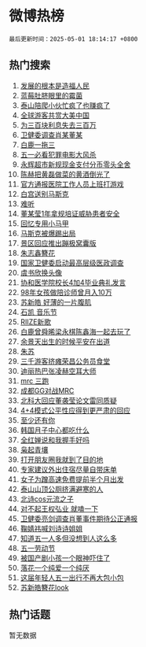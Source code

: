 # 微博热榜

`最后更新时间：2025-05-01 18:14:17 +0800`

## 热门搜索

1. [发展的根本是造福人民](https://m.weibo.cn/search?containerid=100103type%3D1%26t%3D10%26q%3D%23%E5%8F%91%E5%B1%95%E7%9A%84%E6%A0%B9%E6%9C%AC%E6%98%AF%E9%80%A0%E7%A6%8F%E4%BA%BA%E6%B0%91%23&stream_entry_id=51&isnewpage=1&extparam=seat%3D1%26cate%3D10103%26pos%3D0%26q%3D%2523%25E5%258F%2591%25E5%25B1%2595%25E7%259A%2584%25E6%25A0%25B9%25E6%259C%25AC%25E6%2598%25AF%25E9%2580%25A0%25E7%25A6%258F%25E4%25BA%25BA%25E6%25B0%2591%2523%26dgr%3D0%26stream_entry_id%3D51%26c_type%3D51%26filter_type%3Drealtimehot%26display_time%3D1746094455%26pre_seqid%3D17460944558190951096159)
1. [蓝莓肚脐眼里的霉菌](https://m.weibo.cn/search?containerid=100103type%3D1%26t%3D10%26q%3D%E8%93%9D%E8%8E%93%E8%82%9A%E8%84%90%E7%9C%BC%E9%87%8C%E7%9A%84%E9%9C%89%E8%8F%8C&stream_entry_id=31&isnewpage=1&extparam=seat%3D1%26flag%3D2%26filter_type%3Drealtimehot%26realpos%3D1%26c_type%3D31%26cate%3D5001%26lcate%3D5001%26q%3D%25E8%2593%259D%25E8%258E%2593%25E8%2582%259A%25E8%2584%2590%25E7%259C%25BC%25E9%2587%258C%25E7%259A%2584%25E9%259C%2589%25E8%258F%258C%26dgr%3D0%26stream_entry_id%3D31%26pos%3D0%26band_rank%3D1%26display_time%3D1746094455%26pre_seqid%3D17460944558190951096159)
1. [泰山陪爬小伙忙疯了也赚疯了](https://m.weibo.cn/search?containerid=100103type%3D1%26t%3D10%26q%3D%23%E6%B3%B0%E5%B1%B1%E9%99%AA%E7%88%AC%E5%B0%8F%E4%BC%99%E5%BF%99%E7%96%AF%E4%BA%86%E4%B9%9F%E8%B5%9A%E7%96%AF%E4%BA%86%23&stream_entry_id=31&isnewpage=1&extparam=seat%3D1%26flag%3D0%26filter_type%3Drealtimehot%26realpos%3D2%26c_type%3D31%26cate%3D5001%26lcate%3D5001%26q%3D%2523%25E6%25B3%25B0%25E5%25B1%25B1%25E9%2599%25AA%25E7%2588%25AC%25E5%25B0%258F%25E4%25BC%2599%25E5%25BF%2599%25E7%2596%25AF%25E4%25BA%2586%25E4%25B9%259F%25E8%25B5%259A%25E7%2596%25AF%25E4%25BA%2586%2523%26dgr%3D0%26stream_entry_id%3D31%26pos%3D1%26band_rank%3D2%26display_time%3D1746094455%26pre_seqid%3D17460944558190951096159)
1. [全球游客共赏大美中国](https://m.weibo.cn/search?containerid=100103type%3D1%26t%3D10%26q%3D%23%E5%85%A8%E7%90%83%E6%B8%B8%E5%AE%A2%E5%85%B1%E8%B5%8F%E5%A4%A7%E7%BE%8E%E4%B8%AD%E5%9B%BD%23&stream_entry_id=31&isnewpage=1&extparam=seat%3D1%26flag%3D0%26filter_type%3Drealtimehot%26realpos%3D3%26c_type%3D31%26cate%3D5001%26lcate%3D5001%26q%3D%2523%25E5%2585%25A8%25E7%2590%2583%25E6%25B8%25B8%25E5%25AE%25A2%25E5%2585%25B1%25E8%25B5%258F%25E5%25A4%25A7%25E7%25BE%258E%25E4%25B8%25AD%25E5%259B%25BD%2523%26dgr%3D0%26stream_entry_id%3D31%26pos%3D2%26band_rank%3D3%26display_time%3D1746094455%26pre_seqid%3D17460944558190951096159)
1. [为三百块利息失去三百万](https://m.weibo.cn/search?containerid=100103type%3D1%26t%3D10%26q%3D%E4%B8%BA%E4%B8%89%E7%99%BE%E5%9D%97%E5%88%A9%E6%81%AF%E5%A4%B1%E5%8E%BB%E4%B8%89%E7%99%BE%E4%B8%87&stream_entry_id=31&isnewpage=1&extparam=seat%3D1%26flag%3D1%26filter_type%3Drealtimehot%26realpos%3D4%26c_type%3D31%26cate%3D5001%26lcate%3D5001%26q%3D%25E4%25B8%25BA%25E4%25B8%2589%25E7%2599%25BE%25E5%259D%2597%25E5%2588%25A9%25E6%2581%25AF%25E5%25A4%25B1%25E5%258E%25BB%25E4%25B8%2589%25E7%2599%25BE%25E4%25B8%2587%26dgr%3D0%26stream_entry_id%3D31%26pos%3D3%26band_rank%3D4%26display_time%3D1746094455%26pre_seqid%3D17460944558190951096159)
1. [卫健委调查肖某董某](https://m.weibo.cn/search?containerid=100103type%3D1%26t%3D10%26q%3D%23%E5%8D%AB%E5%81%A5%E5%A7%94%E8%B0%83%E6%9F%A5%E8%82%96%E6%9F%90%E8%91%A3%E6%9F%90%23&stream_entry_id=31&isnewpage=1&extparam=seat%3D1%26flag%3D16%26filter_type%3Drealtimehot%26realpos%3D5%26c_type%3D31%26cate%3D5001%26lcate%3D5001%26q%3D%2523%25E5%258D%25AB%25E5%2581%25A5%25E5%25A7%2594%25E8%25B0%2583%25E6%259F%25A5%25E8%2582%2596%25E6%259F%2590%25E8%2591%25A3%25E6%259F%2590%2523%26dgr%3D0%26stream_entry_id%3D31%26pos%3D4%26band_rank%3D5%26display_time%3D1746094455%26pre_seqid%3D17460944558190951096159)
1. [白鹿一拖三](https://m.weibo.cn/search?containerid=100103type%3D1%26t%3D10%26q%3D%23%E7%99%BD%E9%B9%BF%E4%B8%80%E6%8B%96%E4%B8%89%23&stream_entry_id=31&isnewpage=1&extparam=seat%3D1%26flag%3D0%26filter_type%3Drealtimehot%26realpos%3D6%26c_type%3D31%26cate%3D5001%26lcate%3D5001%26q%3D%2523%25E7%2599%25BD%25E9%25B9%25BF%25E4%25B8%2580%25E6%258B%2596%25E4%25B8%2589%2523%26dgr%3D0%26stream_entry_id%3D31%26pos%3D5%26band_rank%3D6%26display_time%3D1746094455%26pre_seqid%3D17460944558190951096159)
1. [五一必看犯罪电影大风杀](https://m.weibo.cn/search?containerid=100103type%3D1%26t%3D10%26q%3D%23%E4%BA%94%E4%B8%80%E5%BF%85%E7%9C%8B%E7%8A%AF%E7%BD%AA%E7%94%B5%E5%BD%B1%E5%A4%A7%E9%A3%8E%E6%9D%80%23&stream_entry_id=31&isnewpage=1&extparam=seat%3D1%26filter_type%3Drealtimehot%26band_rank%3D7%26pos%3D6%26topic_ad%3D1%26is_ad_pos%3D1%26cate%3D5001%26lcate%3D5001%26q%3D%2523%25E4%25BA%2594%25E4%25B8%2580%25E5%25BF%2585%25E7%259C%258B%25E7%258A%25AF%25E7%25BD%25AA%25E7%2594%25B5%25E5%25BD%25B1%25E5%25A4%25A7%25E9%25A3%258E%25E6%259D%2580%2523%26dgr%3D0%26stream_entry_id%3D31%26adid%3D284519%26c_type%3D31%26display_time%3D1746094455%26pre_seqid%3D17460944558190951096159)
1. [永辉超市新规现金支付分币零头全舍](https://m.weibo.cn/search?containerid=100103type%3D1%26t%3D10%26q%3D%23%E6%B0%B8%E8%BE%89%E8%B6%85%E5%B8%82%E6%96%B0%E8%A7%84%E7%8E%B0%E9%87%91%E6%94%AF%E4%BB%98%E5%88%86%E5%B8%81%E9%9B%B6%E5%A4%B4%E5%85%A8%E8%88%8D%23&stream_entry_id=31&isnewpage=1&extparam=seat%3D1%26flag%3D0%26filter_type%3Drealtimehot%26realpos%3D7%26c_type%3D31%26cate%3D5001%26lcate%3D5001%26q%3D%2523%25E6%25B0%25B8%25E8%25BE%2589%25E8%25B6%2585%25E5%25B8%2582%25E6%2596%25B0%25E8%25A7%2584%25E7%258E%25B0%25E9%2587%2591%25E6%2594%25AF%25E4%25BB%2598%25E5%2588%2586%25E5%25B8%2581%25E9%259B%25B6%25E5%25A4%25B4%25E5%2585%25A8%25E8%2588%258D%2523%26dgr%3D0%26stream_entry_id%3D31%26pos%3D7%26band_rank%3D7%26display_time%3D1746094455%26pre_seqid%3D17460944558190951096159)
1. [陈赫把黄磊做菜的黄酒倒光了](https://m.weibo.cn/search?containerid=100103type%3D1%26t%3D10%26q%3D%E9%99%88%E8%B5%AB%E6%8A%8A%E9%BB%84%E7%A3%8A%E5%81%9A%E8%8F%9C%E7%9A%84%E9%BB%84%E9%85%92%E5%80%92%E5%85%89%E4%BA%86&stream_entry_id=31&isnewpage=1&extparam=seat%3D1%26flag%3D2%26filter_type%3Drealtimehot%26realpos%3D8%26c_type%3D31%26cate%3D5001%26lcate%3D5001%26q%3D%25E9%2599%2588%25E8%25B5%25AB%25E6%258A%258A%25E9%25BB%2584%25E7%25A3%258A%25E5%2581%259A%25E8%258F%259C%25E7%259A%2584%25E9%25BB%2584%25E9%2585%2592%25E5%2580%2592%25E5%2585%2589%25E4%25BA%2586%26dgr%3D0%26stream_entry_id%3D31%26pos%3D8%26band_rank%3D8%26display_time%3D1746094455%26pre_seqid%3D17460944558190951096159)
1. [官方通报医院工作人员上班打游戏](https://m.weibo.cn/search?containerid=100103type%3D1%26t%3D10%26q%3D%23%E5%AE%98%E6%96%B9%E9%80%9A%E6%8A%A5%E5%8C%BB%E9%99%A2%E5%B7%A5%E4%BD%9C%E4%BA%BA%E5%91%98%E4%B8%8A%E7%8F%AD%E6%89%93%E6%B8%B8%E6%88%8F%23&stream_entry_id=31&isnewpage=1&extparam=seat%3D1%26flag%3D1%26filter_type%3Drealtimehot%26realpos%3D9%26c_type%3D31%26cate%3D5001%26lcate%3D5001%26q%3D%2523%25E5%25AE%2598%25E6%2596%25B9%25E9%2580%259A%25E6%258A%25A5%25E5%258C%25BB%25E9%2599%25A2%25E5%25B7%25A5%25E4%25BD%259C%25E4%25BA%25BA%25E5%2591%2598%25E4%25B8%258A%25E7%258F%25AD%25E6%2589%2593%25E6%25B8%25B8%25E6%2588%258F%2523%26dgr%3D0%26stream_entry_id%3D31%26pos%3D9%26band_rank%3D9%26display_time%3D1746094455%26pre_seqid%3D17460944558190951096159)
1. [白宫送别马斯克](https://m.weibo.cn/search?containerid=100103type%3D1%26t%3D10%26q%3D%23%E7%99%BD%E5%AE%AB%E9%80%81%E5%88%AB%E9%A9%AC%E6%96%AF%E5%85%8B%23&stream_entry_id=31&isnewpage=1&extparam=seat%3D1%26flag%3D1%26filter_type%3Drealtimehot%26realpos%3D10%26c_type%3D31%26cate%3D5001%26lcate%3D5001%26q%3D%2523%25E7%2599%25BD%25E5%25AE%25AB%25E9%2580%2581%25E5%2588%25AB%25E9%25A9%25AC%25E6%2596%25AF%25E5%2585%258B%2523%26dgr%3D0%26stream_entry_id%3D31%26pos%3D10%26band_rank%3D10%26display_time%3D1746094455%26pre_seqid%3D17460944558190951096159)
1. [难听](https://m.weibo.cn/search?containerid=100103type%3D1%26t%3D10%26q%3D%E9%9A%BE%E5%90%AC&stream_entry_id=31&isnewpage=1&extparam=seat%3D1%26flag%3D2%26filter_type%3Drealtimehot%26realpos%3D11%26c_type%3D31%26cate%3D5001%26lcate%3D5001%26q%3D%25E9%259A%25BE%25E5%2590%25AC%26dgr%3D0%26stream_entry_id%3D31%26pos%3D11%26band_rank%3D11%26display_time%3D1746094455%26pre_seqid%3D17460944558190951096159)
1. [董某莹1年拿规培证威胁患者安全](https://m.weibo.cn/search?containerid=100103type%3D1%26t%3D10%26q%3D%23%E8%91%A3%E6%9F%90%E8%8E%B91%E5%B9%B4%E6%8B%BF%E8%A7%84%E5%9F%B9%E8%AF%81%E5%A8%81%E8%83%81%E6%82%A3%E8%80%85%E5%AE%89%E5%85%A8%23&stream_entry_id=31&isnewpage=1&extparam=seat%3D1%26flag%3D1%26filter_type%3Drealtimehot%26realpos%3D12%26c_type%3D31%26cate%3D5001%26lcate%3D5001%26q%3D%2523%25E8%2591%25A3%25E6%259F%2590%25E8%258E%25B91%25E5%25B9%25B4%25E6%258B%25BF%25E8%25A7%2584%25E5%259F%25B9%25E8%25AF%2581%25E5%25A8%2581%25E8%2583%2581%25E6%2582%25A3%25E8%2580%2585%25E5%25AE%2589%25E5%2585%25A8%2523%26dgr%3D0%26stream_entry_id%3D31%26pos%3D12%26band_rank%3D12%26display_time%3D1746094455%26pre_seqid%3D17460944558190951096159)
1. [回忆专用小马甲](https://m.weibo.cn/search?containerid=100103type%3D1%26t%3D10%26q%3D%E5%9B%9E%E5%BF%86%E4%B8%93%E7%94%A8%E5%B0%8F%E9%A9%AC%E7%94%B2&stream_entry_id=31&isnewpage=1&extparam=seat%3D1%26flag%3D1%26filter_type%3Drealtimehot%26realpos%3D13%26c_type%3D31%26cate%3D5001%26lcate%3D5001%26q%3D%25E5%259B%259E%25E5%25BF%2586%25E4%25B8%2593%25E7%2594%25A8%25E5%25B0%258F%25E9%25A9%25AC%25E7%2594%25B2%26dgr%3D0%26stream_entry_id%3D31%26pos%3D13%26band_rank%3D13%26display_time%3D1746094455%26pre_seqid%3D17460944558190951096159)
1. [马斯克被爆踢出局](https://m.weibo.cn/search?containerid=100103type%3D1%26t%3D10%26q%3D%23%E9%A9%AC%E6%96%AF%E5%85%8B%E8%A2%AB%E7%88%86%E8%B8%A2%E5%87%BA%E5%B1%80%23&stream_entry_id=31&isnewpage=1&extparam=seat%3D1%26flag%3D1%26filter_type%3Drealtimehot%26realpos%3D14%26c_type%3D31%26cate%3D5001%26lcate%3D5001%26q%3D%2523%25E9%25A9%25AC%25E6%2596%25AF%25E5%2585%258B%25E8%25A2%25AB%25E7%2588%2586%25E8%25B8%25A2%25E5%2587%25BA%25E5%25B1%2580%2523%26dgr%3D0%26stream_entry_id%3D31%26pos%3D14%26band_rank%3D14%26display_time%3D1746094455%26pre_seqid%3D17460944558190951096159)
1. [景区回应推出蹦极窝囊版](https://m.weibo.cn/search?containerid=100103type%3D1%26t%3D10%26q%3D%23%E6%99%AF%E5%8C%BA%E5%9B%9E%E5%BA%94%E6%8E%A8%E5%87%BA%E8%B9%A6%E6%9E%81%E7%AA%9D%E5%9B%8A%E7%89%88%23&stream_entry_id=31&isnewpage=1&extparam=seat%3D1%26flag%3D1%26filter_type%3Drealtimehot%26realpos%3D15%26c_type%3D31%26cate%3D5001%26lcate%3D5001%26q%3D%2523%25E6%2599%25AF%25E5%258C%25BA%25E5%259B%259E%25E5%25BA%2594%25E6%258E%25A8%25E5%2587%25BA%25E8%25B9%25A6%25E6%259E%2581%25E7%25AA%259D%25E5%259B%258A%25E7%2589%2588%2523%26dgr%3D0%26stream_entry_id%3D31%26pos%3D15%26band_rank%3D15%26display_time%3D1746094455%26pre_seqid%3D17460944558190951096159)
1. [朱志鑫簪花](https://m.weibo.cn/search?containerid=100103type%3D1%26t%3D10%26q%3D%E6%9C%B1%E5%BF%97%E9%91%AB%E7%B0%AA%E8%8A%B1&stream_entry_id=31&isnewpage=1&extparam=seat%3D1%26flag%3D2%26filter_type%3Drealtimehot%26realpos%3D16%26c_type%3D31%26cate%3D5001%26lcate%3D5001%26q%3D%25E6%259C%25B1%25E5%25BF%2597%25E9%2591%25AB%25E7%25B0%25AA%25E8%258A%25B1%26dgr%3D0%26stream_entry_id%3D31%26pos%3D16%26band_rank%3D16%26display_time%3D1746094455%26pre_seqid%3D17460944558190951096159)
1. [国家卫健委启动最高层级医政调查](https://m.weibo.cn/search?containerid=100103type%3D1%26t%3D10%26q%3D%23%E5%9B%BD%E5%AE%B6%E5%8D%AB%E5%81%A5%E5%A7%94%E5%90%AF%E5%8A%A8%E6%9C%80%E9%AB%98%E5%B1%82%E7%BA%A7%E5%8C%BB%E6%94%BF%E8%B0%83%E6%9F%A5%23&stream_entry_id=31&isnewpage=1&extparam=seat%3D1%26flag%3D0%26filter_type%3Drealtimehot%26realpos%3D17%26c_type%3D31%26cate%3D5001%26lcate%3D5001%26q%3D%2523%25E5%259B%25BD%25E5%25AE%25B6%25E5%258D%25AB%25E5%2581%25A5%25E5%25A7%2594%25E5%2590%25AF%25E5%258A%25A8%25E6%259C%2580%25E9%25AB%2598%25E5%25B1%2582%25E7%25BA%25A7%25E5%258C%25BB%25E6%2594%25BF%25E8%25B0%2583%25E6%259F%25A5%2523%26dgr%3D0%26stream_entry_id%3D31%26pos%3D17%26band_rank%3D17%26display_time%3D1746094455%26pre_seqid%3D17460944558190951096159)
1. [虞书欣换头像](https://m.weibo.cn/search?containerid=100103type%3D1%26t%3D10%26q%3D%23%E8%99%9E%E4%B9%A6%E6%AC%A3%E6%8D%A2%E5%A4%B4%E5%83%8F%23&stream_entry_id=31&isnewpage=1&extparam=seat%3D1%26flag%3D2%26filter_type%3Drealtimehot%26realpos%3D18%26c_type%3D31%26cate%3D5001%26lcate%3D5001%26q%3D%2523%25E8%2599%259E%25E4%25B9%25A6%25E6%25AC%25A3%25E6%258D%25A2%25E5%25A4%25B4%25E5%2583%258F%2523%26dgr%3D0%26stream_entry_id%3D31%26pos%3D18%26band_rank%3D18%26display_time%3D1746094455%26pre_seqid%3D17460944558190951096159)
1. [协和医学院校长4加4毕业典礼发言](https://m.weibo.cn/search?containerid=100103type%3D1%26t%3D10%26q%3D%23%E5%8D%8F%E5%92%8C%E5%8C%BB%E5%AD%A6%E9%99%A2%E6%A0%A1%E9%95%BF4%E5%8A%A04%E6%AF%95%E4%B8%9A%E5%85%B8%E7%A4%BC%E5%8F%91%E8%A8%80%23&stream_entry_id=31&isnewpage=1&extparam=seat%3D1%26flag%3D2%26filter_type%3Drealtimehot%26realpos%3D19%26c_type%3D31%26cate%3D5001%26lcate%3D5001%26q%3D%2523%25E5%258D%258F%25E5%2592%258C%25E5%258C%25BB%25E5%25AD%25A6%25E9%2599%25A2%25E6%25A0%25A1%25E9%2595%25BF4%25E5%258A%25A04%25E6%25AF%2595%25E4%25B8%259A%25E5%2585%25B8%25E7%25A4%25BC%25E5%258F%2591%25E8%25A8%2580%2523%26dgr%3D0%26stream_entry_id%3D31%26pos%3D19%26band_rank%3D19%26display_time%3D1746094455%26pre_seqid%3D17460944558190951096159)
1. [98年女孩做陪诊师曾月入10万](https://m.weibo.cn/search?containerid=100103type%3D1%26t%3D10%26q%3D%2398%E5%B9%B4%E5%A5%B3%E5%AD%A9%E5%81%9A%E9%99%AA%E8%AF%8A%E5%B8%88%E6%9B%BE%E6%9C%88%E5%85%A510%E4%B8%87%23&stream_entry_id=31&isnewpage=1&extparam=seat%3D1%26flag%3D0%26filter_type%3Drealtimehot%26realpos%3D20%26c_type%3D31%26cate%3D5001%26lcate%3D5001%26q%3D%252398%25E5%25B9%25B4%25E5%25A5%25B3%25E5%25AD%25A9%25E5%2581%259A%25E9%2599%25AA%25E8%25AF%258A%25E5%25B8%2588%25E6%259B%25BE%25E6%259C%2588%25E5%2585%25A510%25E4%25B8%2587%2523%26dgr%3D0%26stream_entry_id%3D31%26pos%3D20%26band_rank%3D20%26display_time%3D1746094455%26pre_seqid%3D17460944558190951096159)
1. [苏新皓 好薄的一片腹肌](https://m.weibo.cn/search?containerid=100103type%3D1%26t%3D10%26q%3D%E8%8B%8F%E6%96%B0%E7%9A%93+%E5%A5%BD%E8%96%84%E7%9A%84%E4%B8%80%E7%89%87%E8%85%B9%E8%82%8C&stream_entry_id=31&isnewpage=1&extparam=seat%3D1%26flag%3D1%26filter_type%3Drealtimehot%26realpos%3D21%26c_type%3D31%26cate%3D5001%26lcate%3D5001%26q%3D%25E8%258B%258F%25E6%2596%25B0%25E7%259A%2593%2520%25E5%25A5%25BD%25E8%2596%2584%25E7%259A%2584%25E4%25B8%2580%25E7%2589%2587%25E8%2585%25B9%25E8%2582%258C%26dgr%3D0%26stream_entry_id%3D31%26pos%3D21%26band_rank%3D21%26display_time%3D1746094455%26pre_seqid%3D17460944558190951096159)
1. [石凯 音乐节](https://m.weibo.cn/search?containerid=100103type%3D1%26t%3D10%26q%3D%E7%9F%B3%E5%87%AF+%E9%9F%B3%E4%B9%90%E8%8A%82&stream_entry_id=31&isnewpage=1&extparam=seat%3D1%26flag%3D1%26filter_type%3Drealtimehot%26realpos%3D22%26c_type%3D31%26cate%3D5001%26lcate%3D5001%26q%3D%25E7%259F%25B3%25E5%2587%25AF%2520%25E9%259F%25B3%25E4%25B9%2590%25E8%258A%2582%26dgr%3D0%26stream_entry_id%3D31%26pos%3D22%26band_rank%3D22%26display_time%3D1746094455%26pre_seqid%3D17460944558190951096159)
1. [RIIZE新歌](https://m.weibo.cn/search?containerid=100103type%3D1%26t%3D10%26q%3DRIIZE%E6%96%B0%E6%AD%8C&stream_entry_id=31&isnewpage=1&extparam=seat%3D1%26flag%3D1%26filter_type%3Drealtimehot%26realpos%3D23%26c_type%3D31%26cate%3D5001%26lcate%3D5001%26q%3DRIIZE%25E6%2596%25B0%25E6%25AD%258C%26dgr%3D0%26stream_entry_id%3D31%26pos%3D23%26band_rank%3D23%26display_time%3D1746094455%26pre_seqid%3D17460944558190951096159)
1. [白鹿曾舜晞梁永棋陈鑫海一起去玩了](https://m.weibo.cn/search?containerid=100103type%3D1%26t%3D10%26q%3D%23%E7%99%BD%E9%B9%BF%E6%9B%BE%E8%88%9C%E6%99%9E%E6%A2%81%E6%B0%B8%E6%A3%8B%E9%99%88%E9%91%AB%E6%B5%B7%E4%B8%80%E8%B5%B7%E5%8E%BB%E7%8E%A9%E4%BA%86%23&stream_entry_id=31&isnewpage=1&extparam=seat%3D1%26flag%3D0%26filter_type%3Drealtimehot%26realpos%3D24%26c_type%3D31%26cate%3D5001%26lcate%3D5001%26q%3D%2523%25E7%2599%25BD%25E9%25B9%25BF%25E6%259B%25BE%25E8%2588%259C%25E6%2599%259E%25E6%25A2%2581%25E6%25B0%25B8%25E6%25A3%258B%25E9%2599%2588%25E9%2591%25AB%25E6%25B5%25B7%25E4%25B8%2580%25E8%25B5%25B7%25E5%258E%25BB%25E7%258E%25A9%25E4%25BA%2586%2523%26dgr%3D0%26stream_entry_id%3D31%26pos%3D24%26band_rank%3D24%26display_time%3D1746094455%26pre_seqid%3D17460944558190951096159)
1. [余景天出生的时候平安在出道](https://m.weibo.cn/search?containerid=100103type%3D1%26t%3D10%26q%3D%E4%BD%99%E6%99%AF%E5%A4%A9%E5%87%BA%E7%94%9F%E7%9A%84%E6%97%B6%E5%80%99%E5%B9%B3%E5%AE%89%E5%9C%A8%E5%87%BA%E9%81%93&stream_entry_id=31&isnewpage=1&extparam=seat%3D1%26flag%3D1%26filter_type%3Drealtimehot%26realpos%3D25%26c_type%3D31%26cate%3D5001%26lcate%3D5001%26q%3D%25E4%25BD%2599%25E6%2599%25AF%25E5%25A4%25A9%25E5%2587%25BA%25E7%2594%259F%25E7%259A%2584%25E6%2597%25B6%25E5%2580%2599%25E5%25B9%25B3%25E5%25AE%2589%25E5%259C%25A8%25E5%2587%25BA%25E9%2581%2593%26dgr%3D0%26stream_entry_id%3D31%26pos%3D25%26band_rank%3D25%26display_time%3D1746094455%26pre_seqid%3D17460944558190951096159)
1. [朱苏](https://m.weibo.cn/search?containerid=100103type%3D1%26t%3D10%26q%3D%E6%9C%B1%E8%8B%8F&stream_entry_id=31&isnewpage=1&extparam=seat%3D1%26flag%3D0%26filter_type%3Drealtimehot%26realpos%3D26%26c_type%3D31%26cate%3D5001%26lcate%3D5001%26q%3D%25E6%259C%25B1%25E8%258B%258F%26dgr%3D0%26stream_entry_id%3D31%26pos%3D26%26band_rank%3D26%26display_time%3D1746094455%26pre_seqid%3D17460944558190951096159)
1. [三千游客挤瘫荣昌公务员食堂](https://m.weibo.cn/search?containerid=100103type%3D1%26t%3D10%26q%3D%23%E4%B8%89%E5%8D%83%E6%B8%B8%E5%AE%A2%E6%8C%A4%E7%98%AB%E8%8D%A3%E6%98%8C%E5%85%AC%E5%8A%A1%E5%91%98%E9%A3%9F%E5%A0%82%23&stream_entry_id=31&isnewpage=1&extparam=seat%3D1%26flag%3D1%26filter_type%3Drealtimehot%26realpos%3D27%26c_type%3D31%26cate%3D5001%26lcate%3D5001%26q%3D%2523%25E4%25B8%2589%25E5%258D%2583%25E6%25B8%25B8%25E5%25AE%25A2%25E6%258C%25A4%25E7%2598%25AB%25E8%258D%25A3%25E6%2598%258C%25E5%2585%25AC%25E5%258A%25A1%25E5%2591%2598%25E9%25A3%259F%25E5%25A0%2582%2523%26dgr%3D0%26stream_entry_id%3D31%26pos%3D27%26band_rank%3D27%26display_time%3D1746094455%26pre_seqid%3D17460944558190951096159)
1. [迪丽热巴张凌赫空耳大师](https://m.weibo.cn/search?containerid=100103type%3D1%26t%3D10%26q%3D%23%E8%BF%AA%E4%B8%BD%E7%83%AD%E5%B7%B4%E5%BC%A0%E5%87%8C%E8%B5%AB%E7%A9%BA%E8%80%B3%E5%A4%A7%E5%B8%88%23&stream_entry_id=31&isnewpage=1&extparam=seat%3D1%26flag%3D1%26filter_type%3Drealtimehot%26realpos%3D28%26c_type%3D31%26cate%3D5001%26lcate%3D5001%26q%3D%2523%25E8%25BF%25AA%25E4%25B8%25BD%25E7%2583%25AD%25E5%25B7%25B4%25E5%25BC%25A0%25E5%2587%258C%25E8%25B5%25AB%25E7%25A9%25BA%25E8%2580%25B3%25E5%25A4%25A7%25E5%25B8%2588%2523%26dgr%3D0%26stream_entry_id%3D31%26pos%3D28%26band_rank%3D28%26display_time%3D1746094455%26pre_seqid%3D17460944558190951096159)
1. [mrc 三跑](https://m.weibo.cn/search?containerid=100103type%3D1%26t%3D10%26q%3Dmrc+%E4%B8%89%E8%B7%91&stream_entry_id=31&isnewpage=1&extparam=seat%3D1%26flag%3D1%26filter_type%3Drealtimehot%26realpos%3D29%26c_type%3D31%26cate%3D5001%26lcate%3D5001%26q%3Dmrc%2520%25E4%25B8%2589%25E8%25B7%2591%26dgr%3D0%26stream_entry_id%3D31%26pos%3D29%26band_rank%3D29%26display_time%3D1746094455%26pre_seqid%3D17460944558190951096159)
1. [成都GG对战MRC](https://m.weibo.cn/search?containerid=100103type%3D1%26t%3D10%26q%3D%23%E6%88%90%E9%83%BDGG%E5%AF%B9%E6%88%98MRC%23&stream_entry_id=31&isnewpage=1&extparam=seat%3D1%26flag%3D1%26filter_type%3Drealtimehot%26realpos%3D30%26c_type%3D31%26cate%3D5001%26lcate%3D5001%26q%3D%2523%25E6%2588%2590%25E9%2583%25BDGG%25E5%25AF%25B9%25E6%2588%2598MRC%2523%26dgr%3D0%26stream_entry_id%3D31%26pos%3D30%26band_rank%3D30%26display_time%3D1746094455%26pre_seqid%3D17460944558190951096159)
1. [北科大回应董袭莹论文雷同质疑](https://m.weibo.cn/search?containerid=100103type%3D1%26t%3D10%26q%3D%23%E5%8C%97%E7%A7%91%E5%A4%A7%E5%9B%9E%E5%BA%94%E8%91%A3%E8%A2%AD%E8%8E%B9%E8%AE%BA%E6%96%87%E9%9B%B7%E5%90%8C%E8%B4%A8%E7%96%91%23&stream_entry_id=31&isnewpage=1&extparam=seat%3D1%26flag%3D0%26filter_type%3Drealtimehot%26realpos%3D31%26c_type%3D31%26cate%3D5001%26lcate%3D5001%26q%3D%2523%25E5%258C%2597%25E7%25A7%2591%25E5%25A4%25A7%25E5%259B%259E%25E5%25BA%2594%25E8%2591%25A3%25E8%25A2%25AD%25E8%258E%25B9%25E8%25AE%25BA%25E6%2596%2587%25E9%259B%25B7%25E5%2590%258C%25E8%25B4%25A8%25E7%2596%2591%2523%26dgr%3D0%26stream_entry_id%3D31%26pos%3D31%26band_rank%3D31%26display_time%3D1746094455%26pre_seqid%3D17460944558190951096159)
1. [4+4模式公平性应得到更严肃的回应](https://m.weibo.cn/search?containerid=100103type%3D1%26t%3D10%26q%3D%234%2B4%E6%A8%A1%E5%BC%8F%E5%85%AC%E5%B9%B3%E6%80%A7%E5%BA%94%E5%BE%97%E5%88%B0%E6%9B%B4%E4%B8%A5%E8%82%83%E7%9A%84%E5%9B%9E%E5%BA%94%23&stream_entry_id=31&isnewpage=1&extparam=seat%3D1%26flag%3D1%26filter_type%3Drealtimehot%26realpos%3D32%26c_type%3D31%26cate%3D5001%26lcate%3D5001%26q%3D%25234%252B4%25E6%25A8%25A1%25E5%25BC%258F%25E5%2585%25AC%25E5%25B9%25B3%25E6%2580%25A7%25E5%25BA%2594%25E5%25BE%2597%25E5%2588%25B0%25E6%259B%25B4%25E4%25B8%25A5%25E8%2582%2583%25E7%259A%2584%25E5%259B%259E%25E5%25BA%2594%2523%26dgr%3D0%26stream_entry_id%3D31%26pos%3D32%26band_rank%3D32%26display_time%3D1746094455%26pre_seqid%3D17460944558190951096159)
1. [至少还有你](https://m.weibo.cn/search?containerid=100103type%3D1%26t%3D10%26q%3D%E8%87%B3%E5%B0%91%E8%BF%98%E6%9C%89%E4%BD%A0&stream_entry_id=31&isnewpage=1&extparam=seat%3D1%26flag%3D1%26filter_type%3Drealtimehot%26realpos%3D33%26c_type%3D31%26cate%3D5001%26lcate%3D5001%26q%3D%25E8%2587%25B3%25E5%25B0%2591%25E8%25BF%2598%25E6%259C%2589%25E4%25BD%25A0%26dgr%3D0%26stream_entry_id%3D31%26pos%3D33%26band_rank%3D33%26display_time%3D1746094455%26pre_seqid%3D17460944558190951096159)
1. [韩国月子中心都吃什么](https://m.weibo.cn/search?containerid=100103type%3D1%26t%3D10%26q%3D%E9%9F%A9%E5%9B%BD%E6%9C%88%E5%AD%90%E4%B8%AD%E5%BF%83%E9%83%BD%E5%90%83%E4%BB%80%E4%B9%88&stream_entry_id=31&isnewpage=1&extparam=seat%3D1%26flag%3D1%26filter_type%3Drealtimehot%26realpos%3D34%26c_type%3D31%26cate%3D5001%26lcate%3D5001%26q%3D%25E9%259F%25A9%25E5%259B%25BD%25E6%259C%2588%25E5%25AD%2590%25E4%25B8%25AD%25E5%25BF%2583%25E9%2583%25BD%25E5%2590%2583%25E4%25BB%2580%25E4%25B9%2588%26dgr%3D0%26stream_entry_id%3D31%26pos%3D34%26band_rank%3D34%26display_time%3D1746094455%26pre_seqid%3D17460944558190951096159)
1. [全红婵说和我握手好吗](https://m.weibo.cn/search?containerid=100103type%3D1%26t%3D10%26q%3D%23%E5%85%A8%E7%BA%A2%E5%A9%B5%E8%AF%B4%E5%92%8C%E6%88%91%E6%8F%A1%E6%89%8B%E5%A5%BD%E5%90%97%23&stream_entry_id=31&isnewpage=1&extparam=seat%3D1%26flag%3D1%26filter_type%3Drealtimehot%26realpos%3D35%26c_type%3D31%26cate%3D5001%26lcate%3D5001%26q%3D%2523%25E5%2585%25A8%25E7%25BA%25A2%25E5%25A9%25B5%25E8%25AF%25B4%25E5%2592%258C%25E6%2588%2591%25E6%258F%25A1%25E6%2589%258B%25E5%25A5%25BD%25E5%2590%2597%2523%26dgr%3D0%26stream_entry_id%3D31%26pos%3D35%26band_rank%3D35%26display_time%3D1746094455%26pre_seqid%3D17460944558190951096159)
1. [枭起青壤](https://m.weibo.cn/search?containerid=100103type%3D1%26t%3D10%26q%3D%E6%9E%AD%E8%B5%B7%E9%9D%92%E5%A3%A4&stream_entry_id=31&isnewpage=1&extparam=seat%3D1%26flag%3D0%26filter_type%3Drealtimehot%26realpos%3D36%26c_type%3D31%26cate%3D5001%26lcate%3D5001%26q%3D%25E6%259E%25AD%25E8%25B5%25B7%25E9%259D%2592%25E5%25A3%25A4%26dgr%3D0%26stream_entry_id%3D31%26pos%3D36%26band_rank%3D36%26display_time%3D1746094455%26pre_seqid%3D17460944558190951096159)
1. [打开朋友圈我就到了目的地](https://m.weibo.cn/search?containerid=100103type%3D1%26t%3D10%26q%3D%E6%89%93%E5%BC%80%E6%9C%8B%E5%8F%8B%E5%9C%88%E6%88%91%E5%B0%B1%E5%88%B0%E4%BA%86%E7%9B%AE%E7%9A%84%E5%9C%B0&stream_entry_id=31&isnewpage=1&extparam=seat%3D1%26flag%3D1%26filter_type%3Drealtimehot%26realpos%3D37%26c_type%3D31%26cate%3D5001%26lcate%3D5001%26q%3D%25E6%2589%2593%25E5%25BC%2580%25E6%259C%258B%25E5%258F%258B%25E5%259C%2588%25E6%2588%2591%25E5%25B0%25B1%25E5%2588%25B0%25E4%25BA%2586%25E7%259B%25AE%25E7%259A%2584%25E5%259C%25B0%26dgr%3D0%26stream_entry_id%3D31%26pos%3D37%26band_rank%3D37%26display_time%3D1746094455%26pre_seqid%3D17460944558190951096159)
1. [专家建议外出住宿尽量自带床单](https://m.weibo.cn/search?containerid=100103type%3D1%26t%3D10%26q%3D%23%E4%B8%93%E5%AE%B6%E5%BB%BA%E8%AE%AE%E5%A4%96%E5%87%BA%E4%BD%8F%E5%AE%BF%E5%B0%BD%E9%87%8F%E8%87%AA%E5%B8%A6%E5%BA%8A%E5%8D%95%23&stream_entry_id=31&isnewpage=1&extparam=seat%3D1%26flag%3D1%26filter_type%3Drealtimehot%26realpos%3D38%26c_type%3D31%26cate%3D5001%26lcate%3D5001%26q%3D%2523%25E4%25B8%2593%25E5%25AE%25B6%25E5%25BB%25BA%25E8%25AE%25AE%25E5%25A4%2596%25E5%2587%25BA%25E4%25BD%258F%25E5%25AE%25BF%25E5%25B0%25BD%25E9%2587%258F%25E8%2587%25AA%25E5%25B8%25A6%25E5%25BA%258A%25E5%258D%2595%2523%26dgr%3D0%26stream_entry_id%3D31%26pos%3D38%26band_rank%3D38%26display_time%3D1746094455%26pre_seqid%3D17460944558190951096159)
1. [女子为蹭高速免费提前半个月出发](https://m.weibo.cn/search?containerid=100103type%3D1%26t%3D10%26q%3D%23%E5%A5%B3%E5%AD%90%E4%B8%BA%E8%B9%AD%E9%AB%98%E9%80%9F%E5%85%8D%E8%B4%B9%E6%8F%90%E5%89%8D%E5%8D%8A%E4%B8%AA%E6%9C%88%E5%87%BA%E5%8F%91%23&stream_entry_id=31&isnewpage=1&extparam=seat%3D1%26flag%3D0%26filter_type%3Drealtimehot%26realpos%3D39%26c_type%3D31%26cate%3D5001%26lcate%3D5001%26q%3D%2523%25E5%25A5%25B3%25E5%25AD%2590%25E4%25B8%25BA%25E8%25B9%25AD%25E9%25AB%2598%25E9%2580%259F%25E5%2585%258D%25E8%25B4%25B9%25E6%258F%2590%25E5%2589%258D%25E5%258D%258A%25E4%25B8%25AA%25E6%259C%2588%25E5%2587%25BA%25E5%258F%2591%2523%26dgr%3D0%26stream_entry_id%3D31%26pos%3D39%26band_rank%3D39%26display_time%3D1746094455%26pre_seqid%3D17460944558190951096159)
1. [泰山山顶公厕挤满避寒的人](https://m.weibo.cn/search?containerid=100103type%3D1%26t%3D10%26q%3D%23%E6%B3%B0%E5%B1%B1%E5%B1%B1%E9%A1%B6%E5%85%AC%E5%8E%95%E6%8C%A4%E6%BB%A1%E9%81%BF%E5%AF%92%E7%9A%84%E4%BA%BA%23&stream_entry_id=31&isnewpage=1&extparam=seat%3D1%26flag%3D0%26filter_type%3Drealtimehot%26realpos%3D40%26c_type%3D31%26cate%3D5001%26lcate%3D5001%26q%3D%2523%25E6%25B3%25B0%25E5%25B1%25B1%25E5%25B1%25B1%25E9%25A1%25B6%25E5%2585%25AC%25E5%258E%2595%25E6%258C%25A4%25E6%25BB%25A1%25E9%2581%25BF%25E5%25AF%2592%25E7%259A%2584%25E4%25BA%25BA%2523%26dgr%3D0%26stream_entry_id%3D31%26pos%3D40%26band_rank%3D40%26display_time%3D1746094455%26pre_seqid%3D17460944558190951096159)
1. [北诗cos元流之子](https://m.weibo.cn/search?containerid=100103type%3D1%26t%3D10%26q%3D%23%E5%8C%97%E8%AF%97cos%E5%85%83%E6%B5%81%E4%B9%8B%E5%AD%90%23&stream_entry_id=31&isnewpage=1&extparam=seat%3D1%26flag%3D1%26filter_type%3Drealtimehot%26realpos%3D41%26c_type%3D31%26cate%3D5001%26lcate%3D5001%26q%3D%2523%25E5%258C%2597%25E8%25AF%2597cos%25E5%2585%2583%25E6%25B5%2581%25E4%25B9%258B%25E5%25AD%2590%2523%26dgr%3D0%26stream_entry_id%3D31%26pos%3D41%26band_rank%3D41%26display_time%3D1746094455%26pre_seqid%3D17460944558190951096159)
1. [对不起王权弘业 就嗑一下](https://m.weibo.cn/search?containerid=100103type%3D1%26t%3D10%26q%3D%E5%AF%B9%E4%B8%8D%E8%B5%B7%E7%8E%8B%E6%9D%83%E5%BC%98%E4%B8%9A+%E5%B0%B1%E5%97%91%E4%B8%80%E4%B8%8B&stream_entry_id=31&isnewpage=1&extparam=seat%3D1%26flag%3D1%26filter_type%3Drealtimehot%26realpos%3D42%26c_type%3D31%26cate%3D5001%26lcate%3D5001%26q%3D%25E5%25AF%25B9%25E4%25B8%258D%25E8%25B5%25B7%25E7%258E%258B%25E6%259D%2583%25E5%25BC%2598%25E4%25B8%259A%2520%25E5%25B0%25B1%25E5%2597%2591%25E4%25B8%2580%25E4%25B8%258B%26dgr%3D0%26stream_entry_id%3D31%26pos%3D42%26band_rank%3D42%26display_time%3D1746094455%26pre_seqid%3D17460944558190951096159)
1. [卫健委亮剑调查肖董事件期待公正通报](https://m.weibo.cn/search?containerid=100103type%3D1%26t%3D10%26q%3D%23%E5%8D%AB%E5%81%A5%E5%A7%94%E4%BA%AE%E5%89%91%E8%B0%83%E6%9F%A5%E8%82%96%E8%91%A3%E4%BA%8B%E4%BB%B6%E6%9C%9F%E5%BE%85%E5%85%AC%E6%AD%A3%E9%80%9A%E6%8A%A5%23&stream_entry_id=31&isnewpage=1&extparam=seat%3D1%26flag%3D0%26filter_type%3Drealtimehot%26realpos%3D43%26c_type%3D31%26cate%3D5001%26lcate%3D5001%26q%3D%2523%25E5%258D%25AB%25E5%2581%25A5%25E5%25A7%2594%25E4%25BA%25AE%25E5%2589%2591%25E8%25B0%2583%25E6%259F%25A5%25E8%2582%2596%25E8%2591%25A3%25E4%25BA%258B%25E4%25BB%25B6%25E6%259C%259F%25E5%25BE%2585%25E5%2585%25AC%25E6%25AD%25A3%25E9%2580%259A%25E6%258A%25A5%2523%26dgr%3D0%26stream_entry_id%3D31%26pos%3D43%26band_rank%3D43%26display_time%3D1746094455%26pre_seqid%3D17460944558190951096159)
1. [鞠婧祎喊刘诗诗姐姐](https://m.weibo.cn/search?containerid=100103type%3D1%26t%3D10%26q%3D%23%E9%9E%A0%E5%A9%A7%E7%A5%8E%E5%96%8A%E5%88%98%E8%AF%97%E8%AF%97%E5%A7%90%E5%A7%90%23&stream_entry_id=31&isnewpage=1&extparam=seat%3D1%26flag%3D0%26filter_type%3Drealtimehot%26realpos%3D44%26c_type%3D31%26cate%3D5001%26lcate%3D5001%26q%3D%2523%25E9%259E%25A0%25E5%25A9%25A7%25E7%25A5%258E%25E5%2596%258A%25E5%2588%2598%25E8%25AF%2597%25E8%25AF%2597%25E5%25A7%2590%25E5%25A7%2590%2523%26dgr%3D0%26stream_entry_id%3D31%26pos%3D44%26band_rank%3D44%26display_time%3D1746094455%26pre_seqid%3D17460944558190951096159)
1. [知道五一人多但没想到人这么多](https://m.weibo.cn/search?containerid=100103type%3D1%26t%3D10%26q%3D%23%E7%9F%A5%E9%81%93%E4%BA%94%E4%B8%80%E4%BA%BA%E5%A4%9A%E4%BD%86%E6%B2%A1%E6%83%B3%E5%88%B0%E4%BA%BA%E8%BF%99%E4%B9%88%E5%A4%9A%23&stream_entry_id=31&isnewpage=1&extparam=seat%3D1%26flag%3D0%26filter_type%3Drealtimehot%26realpos%3D45%26c_type%3D31%26cate%3D5001%26lcate%3D5001%26q%3D%2523%25E7%259F%25A5%25E9%2581%2593%25E4%25BA%2594%25E4%25B8%2580%25E4%25BA%25BA%25E5%25A4%259A%25E4%25BD%2586%25E6%25B2%25A1%25E6%2583%25B3%25E5%2588%25B0%25E4%25BA%25BA%25E8%25BF%2599%25E4%25B9%2588%25E5%25A4%259A%2523%26dgr%3D0%26stream_entry_id%3D31%26pos%3D45%26band_rank%3D45%26display_time%3D1746094455%26pre_seqid%3D17460944558190951096159)
1. [五一劳动节](https://m.weibo.cn/search?containerid=100103type%3D1%26t%3D10%26q%3D%23%E4%BA%94%E4%B8%80%E5%8A%B3%E5%8A%A8%E8%8A%82%23&stream_entry_id=31&isnewpage=1&extparam=seat%3D1%26flag%3D0%26filter_type%3Drealtimehot%26realpos%3D46%26c_type%3D31%26cate%3D5001%26lcate%3D5001%26q%3D%2523%25E4%25BA%2594%25E4%25B8%2580%25E5%258A%25B3%25E5%258A%25A8%25E8%258A%2582%2523%26dgr%3D0%26stream_entry_id%3D31%26pos%3D46%26band_rank%3D46%26display_time%3D1746094455%26pre_seqid%3D17460944558190951096159)
1. [被国产剧小孩一个眼神吓住了](https://m.weibo.cn/search?containerid=100103type%3D1%26t%3D10%26q%3D%E8%A2%AB%E5%9B%BD%E4%BA%A7%E5%89%A7%E5%B0%8F%E5%AD%A9%E4%B8%80%E4%B8%AA%E7%9C%BC%E7%A5%9E%E5%90%93%E4%BD%8F%E4%BA%86&stream_entry_id=31&isnewpage=1&extparam=seat%3D1%26flag%3D1%26filter_type%3Drealtimehot%26realpos%3D47%26c_type%3D31%26cate%3D5001%26lcate%3D5001%26q%3D%25E8%25A2%25AB%25E5%259B%25BD%25E4%25BA%25A7%25E5%2589%25A7%25E5%25B0%258F%25E5%25AD%25A9%25E4%25B8%2580%25E4%25B8%25AA%25E7%259C%25BC%25E7%25A5%259E%25E5%2590%2593%25E4%25BD%258F%25E4%25BA%2586%26dgr%3D0%26stream_entry_id%3D31%26pos%3D47%26band_rank%3D47%26display_time%3D1746094455%26pre_seqid%3D17460944558190951096159)
1. [落花一个纯爱一个纯厌](https://m.weibo.cn/search?containerid=100103type%3D1%26t%3D10%26q%3D%E8%90%BD%E8%8A%B1%E4%B8%80%E4%B8%AA%E7%BA%AF%E7%88%B1%E4%B8%80%E4%B8%AA%E7%BA%AF%E5%8E%8C&stream_entry_id=31&isnewpage=1&extparam=seat%3D1%26flag%3D1%26filter_type%3Drealtimehot%26realpos%3D48%26c_type%3D31%26cate%3D5001%26lcate%3D5001%26q%3D%25E8%2590%25BD%25E8%258A%25B1%25E4%25B8%2580%25E4%25B8%25AA%25E7%25BA%25AF%25E7%2588%25B1%25E4%25B8%2580%25E4%25B8%25AA%25E7%25BA%25AF%25E5%258E%258C%26dgr%3D0%26stream_entry_id%3D31%26pos%3D48%26band_rank%3D48%26display_time%3D1746094455%26pre_seqid%3D17460944558190951096159)
1. [这届年轻人五一出行不再大包小包](https://m.weibo.cn/search?containerid=100103type%3D1%26t%3D10%26q%3D%23%E8%BF%99%E5%B1%8A%E5%B9%B4%E8%BD%BB%E4%BA%BA%E4%BA%94%E4%B8%80%E5%87%BA%E8%A1%8C%E4%B8%8D%E5%86%8D%E5%A4%A7%E5%8C%85%E5%B0%8F%E5%8C%85%23&stream_entry_id=31&isnewpage=1&extparam=seat%3D1%26flag%3D1%26filter_type%3Drealtimehot%26realpos%3D49%26c_type%3D31%26cate%3D5001%26lcate%3D5001%26q%3D%2523%25E8%25BF%2599%25E5%25B1%258A%25E5%25B9%25B4%25E8%25BD%25BB%25E4%25BA%25BA%25E4%25BA%2594%25E4%25B8%2580%25E5%2587%25BA%25E8%25A1%258C%25E4%25B8%258D%25E5%2586%258D%25E5%25A4%25A7%25E5%258C%2585%25E5%25B0%258F%25E5%258C%2585%2523%26dgr%3D0%26stream_entry_id%3D31%26pos%3D49%26band_rank%3D49%26display_time%3D1746094455%26pre_seqid%3D17460944558190951096159)
1. [苏新皓簪花look](https://m.weibo.cn/search?containerid=100103type%3D1%26t%3D10%26q%3D%23%E8%8B%8F%E6%96%B0%E7%9A%93%E7%B0%AA%E8%8A%B1look%23&stream_entry_id=31&isnewpage=1&extparam=seat%3D1%26flag%3D1%26filter_type%3Drealtimehot%26realpos%3D50%26c_type%3D31%26cate%3D5001%26lcate%3D5001%26q%3D%2523%25E8%258B%258F%25E6%2596%25B0%25E7%259A%2593%25E7%25B0%25AA%25E8%258A%25B1look%2523%26dgr%3D0%26stream_entry_id%3D31%26pos%3D50%26band_rank%3D50%26display_time%3D1746094455%26pre_seqid%3D17460944558190951096159)

## 热门话题

暂无数据
